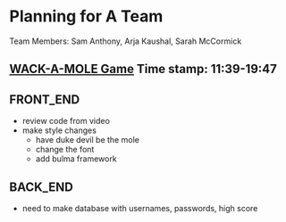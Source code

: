 # Planning for A Team

Team Members: Sam Anthony, Arja Kaushal, Sarah McCormick

## [WACK-A-MOLE Game](https://www.youtube.com/watch?v=lhNdUVh3qCc&t=1102s) Time stamp: 11:39-19:47



## FRONT_END
- review code from video
- make style changes
    - have duke devil be the mole
    - change the font
    - add bulma framework

## BACK_END
- need to make database with usernames, passwords, high score



